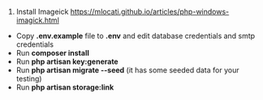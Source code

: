 1. Install Imageick
https://mlocati.github.io/articles/php-windows-imagick.html

- Copy __.env.example__ file to __.env__ and edit database credentials and smtp credentials
- Run __composer install__
- Run __php artisan key:generate__
- Run __php artisan migrate --seed__ (it has some seeded data for your testing)
- Run __php artisan storage:link__
